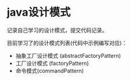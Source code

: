 # java设计模式

记录自己学习的设计模式，提交代码记录。

目前学习了的设计模式列表(代码中示例编写对应)：

- 抽象工厂设计模式 (abstractFactoryPattern)
- 工厂设计模式 (factoryPattern)
- 命令模式(commandPattern)

